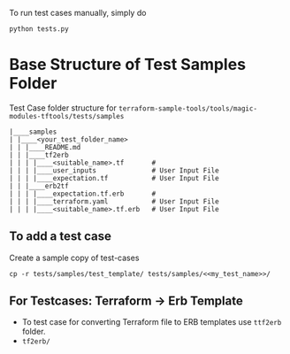 To run test cases manually, simply do

```bash
python tests.py
```


# Base Structure of Test Samples Folder

Test Case folder structure for `terraform-sample-tools/tools/magic-modules-tftools/tests/samples`
```commandline
|____samples
| |____<your_test_folder_name>
| | |____README.md
| | |____tf2erb
| | | |____<suitable_name>.tf       # 
| | | |____user_inputs              # User Input File
| | | |____expectation.tf           # User Input File
| | |____erb2tf
| | | |____expectation.tf.erb       # 
| | | |____terraform.yaml           # User Input File
| | | |____<suitable_name>.tf.erb   # User Input File
```
## To add a test case

Create a sample copy of test-cases
```commandline
cp -r tests/samples/test_template/ tests/samples/<<my_test_name>>/
```
## For Testcases: Terraform -> Erb Template

* To test case for converting Terraform file to ERB templates use `ttf2erb` folder.
* `tf2erb/`
